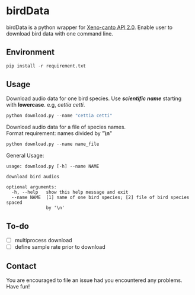# birdData
birdData is a python wrapper for [Xeno-canto API 2.0](https://xeno-canto.org/article/153). Enable user to download bird data with one command line.

## Environment
```python
pip install -r requirement.txt
```

## Usage
Download audio data for one bird species. Use ***scientific name*** starting with **lowercase**. e.g, *cettia cetti*.
```python
python download.py --name "cettia cetti"
```

Download audio data for a file of species names.  
Format requirement: names divided by "**\n**"
```python
python download.py --name name_file
```

General Usage:
```
usage: download.py [-h] --name NAME

download bird audios

optional arguments:
  -h, --help   show this help message and exit
  --name NAME  [1] name of one bird species; [2] file of bird species spaced
               by '\n'
```

## To-do
- [ ] multiprocess download
- [ ] define sample rate prior to download

## Contact
You are encouraged to file an issue had you encountered any problems. Have fun!